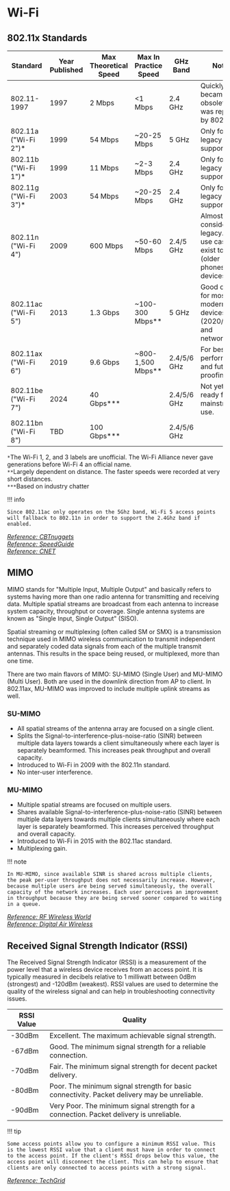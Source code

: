 # Wi-Fi

## 802.11x Standards

Standard              | Year Published | Max Theoretical Speed | Max In Practice Speed | GHz Band    | Notes
--------------------- | -------------- | --------------------- | --------------------- | ----------- | -----
802.11-1997           | 1997           | 2 Mbps                | <1 Mbps               | 2.4 GHz     | Quickly became obsolete and was replaced by 802.11b
802.11a ("Wi-Fi 2")*  | 1999           | 54 Mbps               | ~20-25 Mbps           | 5 GHz       | Only for legacy support
802.11b ("Wi-Fi 1")*  | 1999           | 11 Mbps               | ~2-3 Mbps             | 2.4 GHz     | Only for legacy support
802.11g ("Wi-Fi 3")*  | 2003           | 54 Mbps               | ~20-25 Mbps           | 2.4 GHz     | Only for legacy support
802.11n ("Wi-Fi 4")   | 2009           | 600 Mbps              | ~50-60 Mbps           | 2.4/5 GHz   | Almost considered legacy. Few use cases exist today (older phones, IoT devices)
802.11ac ("Wi-Fi 5")  | 2013           | 1.3 Gbps              | ~100-300 Mbps**       | 5 GHz       | Good choice for most modern devices (2020/2021) and networks.
802.11ax ("Wi-Fi 6")  | 2019           | 9.6 Gbps              | ~800-1,500 Mbps**     | 2.4/5/6 GHz | For best performance and future proofing.
802.11be ("Wi-Fi 7")  | 2024           | 40 Gbps***            |                       | 2.4/5/6 GHz | Not yet ready for mainstream use.
802.11bn ("Wi-Fi 8")  | TBD            | 100 Gbps***           |                       | 2.4/5/6 GHz |

`*`The Wi-Fi 1, 2, and 3 labels are unofficial. The Wi-Fi Alliance never gave generations before Wi-Fi 4 an official name.<br>
`**`Largely dependent on distance. The faster speeds were recorded at very short distances.<br>
`***`Based on industry chatter

!!! info

    Since 802.11ac only operates on the 5Ghz band, Wi-Fi 5 access points will fallback to 802.11n in order to support the 2.4Ghz band if enabled.

*[Reference: CBTnuggets](https://www.cbtnuggets.com/blog/technology/networking/when-to-use-802-11-a-b-g-b-nc-wifi-standards)*<br>
*[Reference: SpeedGuide](https://www.speedguide.net/faq/what-is-the-actual-real-life-speed-of-wireless-374)*<br>
*[Reference: CNET](https://www.cnet.com/home/internet/how-fast-is-wi-fi-6/)*

## MIMO

MIMO stands for "Multiple Input, Multiple Output" and basically refers to systems having more than one radio antenna for transmitting and receiving data. Multiple spatial streams are broadcast from each antenna to increase system capacity, throughput or coverage. Single antenna systems are known as "Single Input, Single Output" (SISO).

Spatial streaming or multiplexing (often called SM or SMX) is a transmission technique used in MIMO wireless communication to transmit independent and separately coded data signals from each of the multiple transmit antennas. This results in the space being reused, or multiplexed, more than one time.

There are two main flavors of MIMO: SU-MIMO (Single User) and MU-MIMO (Multi User). Both are used in the downlink direction from AP to client. In 802.11ax, MU-MIMO was improved to include multiple uplink streams as well.

### SU-MIMO

- All spatial streams of the antenna array are focused on a single client.
- Splits the Signal-to-interference-plus-noise-ratio (SINR) between multiple data layers towards a client simultaneously where each layer is separately beamformed. This increases peak throughput and overall capacity.
- Introduced to Wi-Fi in 2009 with the 802.11n standard.
- No inter-user interference.

### MU-MIMO

- Multiple spatial streams are focused on multiple users.
- Shares available Signal-to-interference-plus-noise-ratio (SINR) between multiple data layers towards multiple clients simultaneously where each layer is separately beamformed. This increases perceived throughput and overall capacity.
- Introduced to Wi-Fi in 2015 with the 802.11ac standard.
- Multiplexing gain.

!!! note

    In MU-MIMO, since available SINR is shared across multiple clients, the peak per-user throughput does not necessarily increase. However, because multiple users are being served simultaneously, the overall capacity of the network increases. Each user perceives an improvement in throughput because they are being served sooner compared to waiting in a queue.

*[Reference: RF Wireless World](https://www.rfwireless-world.com/Terminology/Difference-between-SU-MIMO-and-MU-MIMO.html)*<br>
*[Reference: Digital Air Wireless](https://www.rfwireless-world.com/Terminology/Difference-between-SU-MIMO-and-MU-MIMO.html)*

## Received Signal Strength Indicator (RSSI)

The Received Signal Strength Indicator (RSSI) is a measurement of the power level that a wireless device receives from an access point. It is typically measured in decibels relative to 1 milliwatt between 0dBm (strongest) and -120dBm (weakest). RSSI values are used to determine the quality of the wireless signal and can help in troubleshooting connectivity issues.

RSSI Value | Quality
---------- | -------
-30dBm     | Excellent. The maximum achievable signal strength.
-67dBm     | Good. The minimum signal strength for a reliable connection.
-70dBm     | Fair. The minimum signal strength for decent packet delivery.
-80dBm     | Poor. The minimum signal strength for basic connectivity. Packet delivery may be unreliable.
-90dBm     | Very Poor. The minimum signal strength for a connection. Packet delivery is unreliable. 

!!! tip

    Some access points allow you to configure a minimum RSSI value. This is the lowest RSSI value that a client must have in order to connect to the access point. If the client's RSSI drops below this value, the access point will disconnect the client. This can help to ensure that clients are only connected to access points with a strong signal.

*[Reference: TechGrid](https://techgrid.com/blog/wifi-signal-strength)*